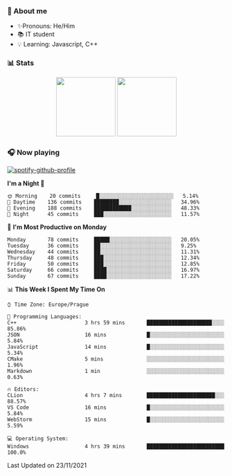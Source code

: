 ### 👋 About me

- ✨Pronouns: He/Him
- 📚 IT student
- 💡 Learning: Javascript, C++

### 📊 Stats
<p align="center">
  <img height="137px" src="https://github-readme-stats-ashy-seven.vercel.app/api?username=Nanoslav&count_private=true&theme=dark&show_icons=true" />
  <img height="137px" src="https://github-readme-stats-ashy-seven.vercel.app/api/top-langs?username=Nanoslav&count_private=true&layout=compact&theme=dark" />
</p>

### 🎧 Now playing
[![spotify-github-profile](https://spotify-github-profile.vercel.app/api/view?uid=g509347fts6blldcmm8uxhzib&cover_image=true&theme=novatorem)](https://spotify-github-profile.vercel.app/api/view?uid=g509347fts6blldcmm8uxhzib&redirect=true)

<!--START_SECTION:waka-->
**I'm a Night 🦉** 

```text
🌞 Morning    20 commits     █░░░░░░░░░░░░░░░░░░░░░░░░   5.14% 
🌆 Daytime    136 commits    ████████░░░░░░░░░░░░░░░░░   34.96% 
🌃 Evening    188 commits    ████████████░░░░░░░░░░░░░   48.33% 
🌙 Night      45 commits     ███░░░░░░░░░░░░░░░░░░░░░░   11.57%

```
📅 **I'm Most Productive on Monday** 

```text
Monday       78 commits     █████░░░░░░░░░░░░░░░░░░░░   20.05% 
Tuesday      36 commits     ██░░░░░░░░░░░░░░░░░░░░░░░   9.25% 
Wednesday    44 commits     ██░░░░░░░░░░░░░░░░░░░░░░░   11.31% 
Thursday     48 commits     ███░░░░░░░░░░░░░░░░░░░░░░   12.34% 
Friday       50 commits     ███░░░░░░░░░░░░░░░░░░░░░░   12.85% 
Saturday     66 commits     ████░░░░░░░░░░░░░░░░░░░░░   16.97% 
Sunday       67 commits     ████░░░░░░░░░░░░░░░░░░░░░   17.22%

```


📊 **This Week I Spent My Time On** 

```text
⌚︎ Time Zone: Europe/Prague

💬 Programming Languages: 
C++                      3 hrs 59 mins       █████████████████████░░░░   85.86% 
JSON                     16 mins             █░░░░░░░░░░░░░░░░░░░░░░░░   5.84% 
JavaScript               14 mins             █░░░░░░░░░░░░░░░░░░░░░░░░   5.34% 
CMake                    5 mins              ░░░░░░░░░░░░░░░░░░░░░░░░░   1.96% 
Markdown                 1 min               ░░░░░░░░░░░░░░░░░░░░░░░░░   0.63%

🔥 Editors: 
CLion                    4 hrs 7 mins        ██████████████████████░░░   88.57% 
VS Code                  16 mins             █░░░░░░░░░░░░░░░░░░░░░░░░   5.84% 
WebStorm                 15 mins             █░░░░░░░░░░░░░░░░░░░░░░░░   5.59%

💻 Operating System: 
Windows                  4 hrs 39 mins       █████████████████████████   100.0%

```


 Last Updated on 23/11/2021
<!--END_SECTION:waka-->

<!--
**Nanoslav/Nanoslav** is a ✨ _special_ ✨ repository because its `README.md` (this file) appears on your GitHub profile.

Here are some ideas to get you started:

- 🔭 I’m currently working on ...
- 🌱 I’m currently learning ...
- 👯 I’m looking to collaborate on ...
- 🤔 I’m looking for help with ...
- 💬 Ask me about ...
- 📫 How to reach me: ...
- 😄 Pronouns: ...
- ⚡ Fun fact: ...
-->
